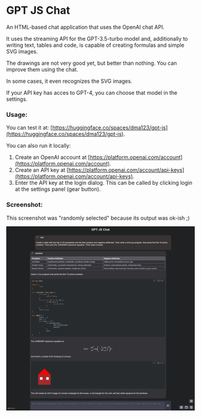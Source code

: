 # GPT JS Chat

An HTML-based chat application that uses the OpenAI chat API.

It uses the streaming API for the GPT-3.5-turbo model and, additionally to writing text, tables and code, is capable of creating formulas and simple SVG images.

The drawings are not very good yet, but better than nothing. You can improve them using the chat.

In some cases, it even recognizes the SVG images.

If your API key has acces to GPT-4, you can choose that model in the settings.

### Usage:

You can test it at: [https://huggingface.co/spaces/dma123/gpt-js](https://huggingface.co/spaces/dma123/gpt-js).

You can also run it locally:

1. Create an OpenAI account at [https://platform.openai.com/account](https://platform.openai.com/account).
2. Create an API key at [https://platform.openai.com/account/api-keys](https://platform.openai.com/account/api-keys).
3. Enter the API key at the login dialog. This can be called by clicking login at the settings panel (gear button).

### Screenshot:

This screenshot was "randomly selected" because its output was ok-ish ;)

![screenshot.png](screenshot.png)
